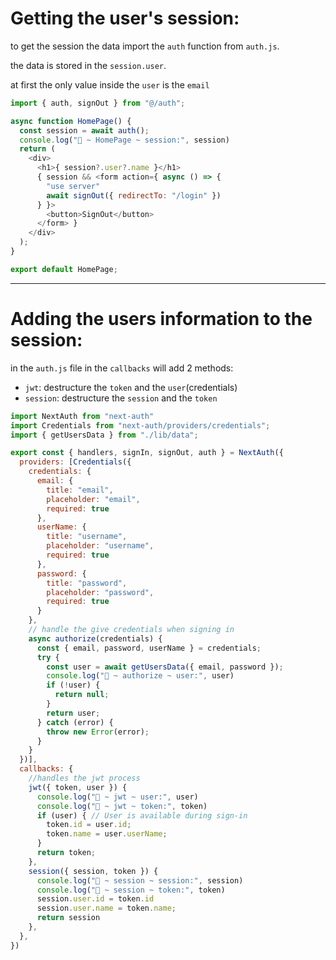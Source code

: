 # Getting the user's session:

to get the session the data import the `auth` function from `auth.js`.

the data is stored in the `session.user`.

at first the only value inside the `user` is the `email`

```javascript
import { auth, signOut } from "@/auth";

async function HomePage() {
  const session = await auth();
  console.log("🚀 ~ HomePage ~ session:", session)
  return (
    <div>
      <h1>{ session?.user?.name }</h1>
      { session && <form action={ async () => {
        "use server"
        await signOut({ redirectTo: "/login" })
      } }>
        <button>SignOut</button>
      </form> }
    </div>
  );
}

export default HomePage;
```

---

# Adding the users information to the session:

in the `auth.js` file in the `callbacks` will add 2 methods:
- `jwt`: destructure the `token` and the `user`(credentials)
- `session`: destructure the `session` and the `token`

```javascript
import NextAuth from "next-auth"
import Credentials from "next-auth/providers/credentials";
import { getUsersData } from "./lib/data";

export const { handlers, signIn, signOut, auth } = NextAuth({
  providers: [Credentials({
    credentials: {
      email: {
        title: "email",
        placeholder: "email",
        required: true
      },
      userName: {
        title: "username",
        placeholder: "username",
        required: true
      },
      password: {
        title: "password",
        placeholder: "password",
        required: true
      }
    },
    // handle the give credentials when signing in
    async authorize(credentials) {
      const { email, password, userName } = credentials;
      try {
        const user = await getUsersData({ email, password });
        console.log("🚀 ~ authorize ~ user:", user)
        if (!user) {
          return null;
        }
        return user;
      } catch (error) {
        throw new Error(error);
      }
    }
  })],
  callbacks: {
    //handles the jwt process
    jwt({ token, user }) {
      console.log("🚀 ~ jwt ~ user:", user)
      console.log("🚀 ~ jwt ~ token:", token)
      if (user) { // User is available during sign-in
        token.id = user.id;
        token.name = user.userName;
      }
      return token;
    },
    session({ session, token }) {
      console.log("🚀 ~ session ~ session:", session)
      console.log("🚀 ~ session ~ token:", token)
      session.user.id = token.id
      session.user.name = token.name;
      return session
    },
  },
})
```
